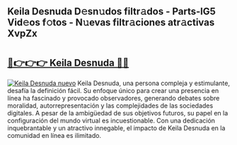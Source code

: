 ## Keila Desnuda D𝚎sn𝚞dos filtr𝚊dos - Parts-lG5 Vid𝚎os f𝚘tos - N𝚞evas filtr𝚊ciones atr𝚊ctivas XvpZx

# <h2><a href="http://mb0fxq.tromn.icu/?c=Keila+Desnuda">🔗👉👉👉 Keila Desnuda 🔗🔗</a></h2>

[![Keila Desnuda nuevo](https://i.imgur.com/pEAQMta.gif)](http://mb0fxq.tromn.icu/?c=Keila+Desnuda)
Keila Desnuda, una persona compleja y estimulante, desafía la definición fácil. Su enfoque único para crear una presencia en línea ha fascinado y provocado observadores, generando debates sobre moralidad, autorrepresentación y las complejidades de las sociedades digitales. A pesar de la ambigüedad de sus objetivos futuros, su papel en la configuración del mundo virtual es incuestionable. Con una dedicación inquebrantable y un atractivo innegable, el impacto de Keila Desnuda en la comunidad en línea es ilimitado.
